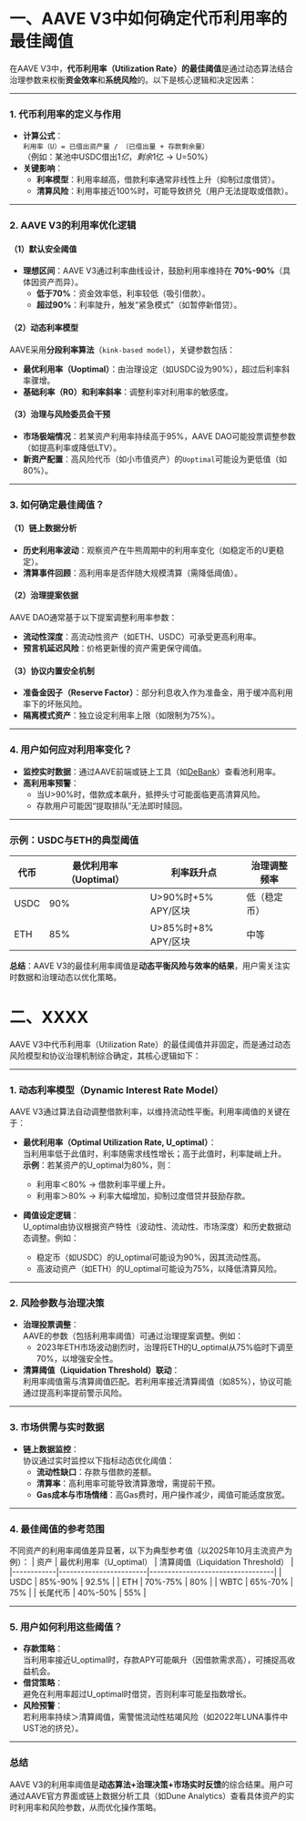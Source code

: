 
# 一、AAVE V3中如何确定代币利用率的最佳阈值
在AAVE V3中，**代币利用率（Utilization Rate）的最佳阈值**是通过动态算法结合治理参数来权衡**资金效率**和**系统风险**的。以下是核心逻辑和决定因素：

---

### **1. 代币利用率的定义与作用**
- **计算公式**：  
  `利用率（U）= 已借出资产量 / （已借出量 + 存款剩余量）`  
  （例如：某池中USDC借出$1亿，剩余$1亿 → U=50%）
- **关键影响**：  
  - **利率模型**：利用率越高，借款利率通常非线性上升（抑制过度借贷）。  
  - **清算风险**：利用率接近100%时，可能导致挤兑（用户无法提取或借款）。

---

### **2. AAVE V3的利用率优化逻辑**
#### **（1）默认安全阈值**
- **理想区间**：AAVE V3通过利率曲线设计，鼓励利用率维持在 **70%-90%**（具体因资产而异）。  
  - **低于70%**：资金效率低，利率较低（吸引借款）。  
  - **超过90%**：利率陡升，触发“紧急模式”（如暂停新借贷）。  

#### **（2）动态利率模型**
AAVE采用**分段利率算法**（`kink-based model`），关键参数包括：  
- **最优利用率（Uoptimal）**：由治理设定（如USDC设为90%），超过后利率斜率骤增。  
- **基础利率（R0）**和**利率斜率**：调整利率对利用率的敏感度。  

#### **（3）治理与风险委员会干预**
- **市场极端情况**：若某资产利用率持续高于95%，AAVE DAO可能投票调整参数（如提高利率或降低LTV）。  
- **新资产配置**：高风险代币（如小市值资产）的`Uoptimal`可能设为更低值（如80%）。

---

### **3. 如何确定最佳阈值？**
#### **（1）链上数据分析**
- **历史利用率波动**：观察资产在牛熊周期中的利用率变化（如稳定币的U更稳定）。  
- **清算事件回顾**：高利用率是否伴随大规模清算（需降低阈值）。  

#### **（2）治理提案依据**
AAVE DAO通常基于以下提案调整利用率参数：  
- **流动性深度**：高流动性资产（如ETH、USDC）可承受更高利用率。  
- **预言机延迟风险**：价格更新慢的资产需更保守阈值。  

#### **（3）协议内置安全机制**
- **准备金因子（Reserve Factor）**：部分利息收入作为准备金，用于缓冲高利用率下的坏账风险。  
- **隔离模式资产**：独立设定利用率上限（如限制为75%）。  

---

### **4. 用户如何应对利用率变化？**
- **监控实时数据**：通过AAVE前端或链上工具（如[DeBank](https://debank.com/)）查看池利用率。  
- **高利用率预警**：  
  - 当U>90%时，借款成本飙升，抵押头寸可能面临更高清算风险。  
  - 存款用户可能因“提取排队”无法即时赎回。  

---

### **示例：USDC与ETH的典型阈值**
| 代币  | 最优利用率（Uoptimal） | 利率跃升点 | 治理调整频率 |  
|-------|----------------------|------------|-------------|  
| USDC  | 90%                  | U>90%时+5% APY/区块 | 低（稳定币） |  
| ETH   | 85%                  | U>85%时+8% APY/区块 | 中等        |  

**总结**：AAVE V3的最佳利用率阈值是**动态平衡风险与效率的结果**，用户需关注实时数据和治理动态以优化策略。

# 二、XXXX



AAVE V3中代币利用率（Utilization Rate）的最佳阈值并非固定，而是通过动态风险模型和协议治理机制综合确定，其核心逻辑如下：

---

### **1. 动态利率模型（Dynamic Interest Rate Model）**
AAVE V3通过算法自动调整借款利率，以维持流动性平衡。利用率阈值的关键在于：
- **最优利用率（Optimal Utilization Rate, U_optimal）**：  
  当利用率低于此值时，利率随需求线性增长；高于此值时，利率陡峭上升。  
  **示例**：若某资产的U_optimal为80%，则：
  - 利用率＜80% → 借款利率平缓上升。
  - 利用率＞80% → 利率大幅增加，抑制过度借贷并鼓励存款。

- **阈值设定逻辑**：  
  U_optimal由协议根据资产特性（波动性、流动性、市场深度）和历史数据动态调整。例如：
  - 稳定币（如USDC）的U_optimal可能设为90%，因其流动性高。
  - 高波动资产（如ETH）的U_optimal可能设为75%，以降低清算风险。

---

### **2. 风险参数与治理决策**
- **治理投票调整**：  
  AAVE的参数（包括利用率阈值）可通过治理提案调整。例如：
  - 2023年ETH市场波动剧烈时，治理将ETH的U_optimal从75%临时下调至70%，以增强安全性。
- **清算阈值（Liquidation Threshold）联动**：  
  利用率阈值需与清算阈值匹配。若利用率接近清算阈值（如85%），协议可能通过提高利率提前警示风险。

---

### **3. 市场供需与实时数据**
- **链上数据监控**：  
  协议通过实时监控以下指标动态优化阈值：
  - **流动性缺口**：存款与借款的差额。
  - **清算率**：高利用率可能导致清算激增，需提前干预。
  - **Gas成本与市场情绪**：高Gas费时，用户操作减少，阈值可能适度放宽。

---

### **4. 最佳阈值的参考范围**
不同资产的利用率阈值差异显著，以下为典型参考值（以2025年10月主流资产为例）：
| 资产       | 最优利用率（U_optimal） | 清算阈值（Liquidation Threshold） |
|------------|------------------------|----------------------------------|
| USDC       | 85%-90%                | 92.5%                           |
| ETH        | 70%-75%                | 80%                             |
| WBTC       | 65%-70%                | 75%                             |
| 长尾代币   | 40%-50%                | 55%                             |

---

### **5. 用户如何利用这些阈值？**
- **存款策略**：  
  当利用率接近U_optimal时，存款APY可能飙升（因借款需求高），可捕捉高收益机会。
- **借贷策略**：  
  避免在利用率超过U_optimal时借贷，否则利率可能呈指数增长。
- **风险预警**：  
  若利用率持续＞清算阈值，需警惕流动性枯竭风险（如2022年LUNA事件中UST池的挤兑）。

---

### **总结**
AAVE V3的利用率阈值是**动态算法+治理决策+市场实时反馈**的综合结果。用户可通过AAVE官方界面或链上数据分析工具（如Dune Analytics）查看具体资产的实时利用率和风险参数，从而优化操作策略。
